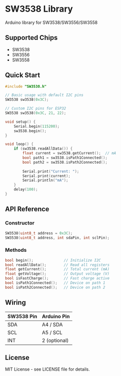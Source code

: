 # SW3538 Library

Arduino library for SW3538/SW3556/SW3558

## Supported Chips

- SW3538
- SW3556
- SW3558


## Quick Start

```cpp
#include "SW3538.h"

// Basic usage with default I2C pins
SW3538 sw3538(0x3C);

// Custom I2C pins for ESP32
SW3538 sw3538(0x3C, 21, 22);

void setup() {
    Serial.begin(115200);
    sw3538.begin();
}

void loop() {
    if (sw3538.readAllData()) {
        float current = sw3538.getCurrent();  // mA
        bool path1 = sw3538.isPath1Connected();
        bool path2 = sw3538.isPath2Connected();
        
        Serial.print("Current: ");
        Serial.print(current);
        Serial.println("mA");
    }
    delay(100);
}
```

## API Reference

### Constructor
```cpp
SW3538(uint8_t address = 0x3C);
SW3538(uint8_t address, int sdaPin, int sclPin);
```

### Methods
```cpp
bool begin();              // Initialize I2C
bool readAllData();        // Read all registers
float getCurrent();        // Total current (mA)
float getVoltage();        // Output voltage (V)
bool isFastCharge();       // Fast charge active
bool isPath1Connected();   // Device on path 1
bool isPath2Connected();   // Device on path 2
```

## Wiring

| SW3538 Pin | Arduino Pin |
|------------|-------------|
| SDA        | A4 / SDA    |
| SCL        | A5 / SCL    |
| INT        | 2 (optional)|

## License

MIT License - see LICENSE file for details.